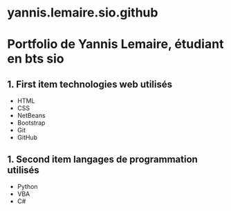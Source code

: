 # yannis.lemaire.sio.github
# Portfolio de Yannis Lemaire, étudiant en bts sio

## 1. First item technologies web utilisés
- HTML
- CSS
- NetBeans
- Bootstrap
- Git
- GitHub

## 1. Second item langages de programmation utilisés
- Python
- VBA
- C# 
